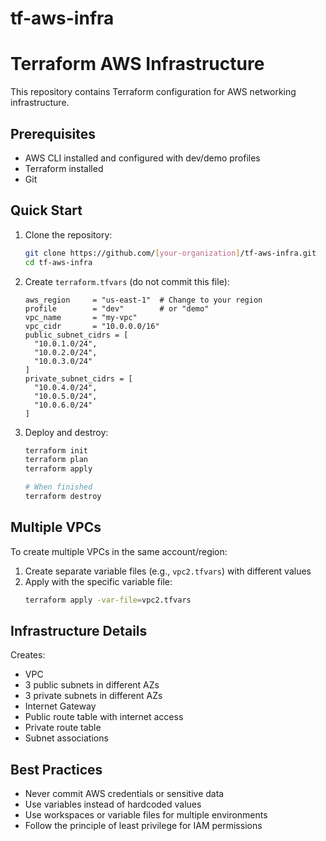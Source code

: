 # tf-aws-infra

# Terraform AWS Infrastructure

This repository contains Terraform configuration for AWS networking infrastructure.

## Prerequisites

- AWS CLI installed and configured with dev/demo profiles
- Terraform installed
- Git

## Quick Start

1. Clone the repository:
   ```bash
   git clone https://github.com/[your-organization]/tf-aws-infra.git
   cd tf-aws-infra
   ```

2. Create `terraform.tfvars` (do not commit this file):
   ```hcl
   aws_region     = "us-east-1"  # Change to your region
   profile        = "dev"        # or "demo"
   vpc_name       = "my-vpc"
   vpc_cidr       = "10.0.0.0/16"
   public_subnet_cidrs = [
     "10.0.1.0/24",
     "10.0.2.0/24",
     "10.0.3.0/24"
   ]
   private_subnet_cidrs = [
     "10.0.4.0/24",
     "10.0.5.0/24",
     "10.0.6.0/24"
   ]
   ```

3. Deploy and destroy:
   ```bash
   terraform init
   terraform plan
   terraform apply
   
   # When finished
   terraform destroy
   ```

## Multiple VPCs

To create multiple VPCs in the same account/region:

1. Create separate variable files (e.g., `vpc2.tfvars`) with different values
2. Apply with the specific variable file:
   ```bash
   terraform apply -var-file=vpc2.tfvars
   ```

## Infrastructure Details

Creates:
- VPC
- 3 public subnets in different AZs
- 3 private subnets in different AZs
- Internet Gateway
- Public route table with internet access
- Private route table
- Subnet associations

## Best Practices

- Never commit AWS credentials or sensitive data
- Use variables instead of hardcoded values
- Use workspaces or variable files for multiple environments
- Follow the principle of least privilege for IAM permissions